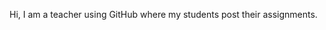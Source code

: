 Hi, I am a teacher using GitHub where my students post their assignments.

<!---
JohnDHull/JohnDHull is a ✨ special ✨ repository because its `README.md` (this file) appears on your GitHub profile.
You can click the Preview link to take a look at your changes.
--->
